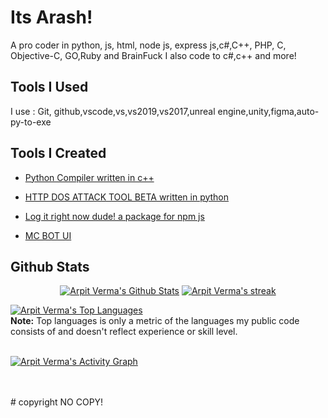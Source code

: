 # Its Arash!
A pro coder in python, js, html, node js, express js,c#,C++, PHP, C, Objective-C, GO,Ruby and BrainFuck
I also code to c#,c++ and more!
## Tools I Used
I use : Git, github,vscode,vs,vs2019,vs2017,unreal engine,unity,figma,auto-py-to-exe
## Tools I Created
- [Python Compiler written in c++](https://github.com/Ghalbeyou/Python-Compiler)

- [HTTP DOS ATTACK TOOL BETA written in python](https://github.com/Ghalbeyou/Http-Dos-Attack-Tool)

- [Log it right now dude! a package for npm js](https://github.com/Ghalbeyou/logitrightnowdude)

- [MC BOT UI](https://github.com/Ghalbeyou/mc-bot-electron)
## Github Stats
<p align="center">
    <a href="https://github.com/arpitv970/github-readme-stats"><img alt="Arpit Verma's Github Stats" src="https://github-readme-stats.vercel.app/api?username=arpitv970&show_icons=true&count_private=true&theme=react&hide_border=true&bg_color=0D1117" /></a>
    <a href="https://github.com/arpitv970/github-readme-streak-stats">
        <img title="🔥 Get streak stats for your profile at git.io/streak-stats" alt="Arpit Verma's streak" src="https://github-readme-streak-stats.herokuapp.com/?user=arpitv970&theme=react&hide_border=true&stroke=0000&background=060A0CD0"/>
    </a>
</p>
  <a href="https://github.com/arpitv970/github-readme-stats"><img alt="Arpit Verma's Top Languages" src="https://github-readme-stats.vercel.app/api/top-langs/?username=arpitv970&langs_count=8&count_private=true&layout=compact&theme=react&hide_border=true&bg_color=0D1117" /></a>
  <br/>
  <b>Note:</b> Top languages is only a metric of the languages my public code consists of and doesn't reflect experience or skill level.


<br/>
<br/>

<a href="https://github.com/arpitv970/github-readme-activity-graph"><img alt="Arpit Verma's Activity Graph" src="https://activity-graph.herokuapp.com/graph?username=arpitv970&bg_color=0D1117&color=5BCDEC&line=5BCDEC&point=FFFFFF&hide_border=true" /></a>

<br/>
<br/>
# copyright
NO COPY!
